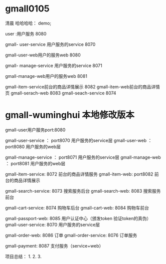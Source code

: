 # gmall0105
清晨 哈哈哈哈： demo;

user :用户服务 8080

gmall- user-service 用户服务的service 8070

gmall-user-web用户的服务web   8080
  
gmall- manage-service 用户服务的service 8071

gmall-manage-web用户的服务web   8081 

gmall-item-service前台的商品详情展示  8082
gmall-item-web前台的商品详情页
gmall-serach-web   8083
gmall-seach-service 8074

# gmall-wuminghui 本地修改版本

gmall-user用户服务port:8080

gmall-user-service ： port8070  用户服务的service层
gmall-user-web ： port8080  用户服务的web层


gmall-manage-service ： port8071  用户服务的service层
gmall-manage-web ： port8081  用户服务的web层

gmall-item-service: 8072 前台的商品详情服务
gmall-item-web: port8082  前台的商品详情展示

gmall-search-service: 8073  搜索服务后台
gmall-search-web: 8083  搜索服务前台

gmall-cart-service: 8074  购物车后台
gmall-cart-web: 8084  购物车前台


gmall-passport-web: 8085  用户认证中心（颁发token  验证token的真伪）
gmall-user-service: 8070  用户服务的service层

gmall-order-web: 8086 订单
gmall-order-service: 8076 订单服务

gmall-payment: 8087 支付服务（service+web）

项目总结：
1.
2.
3.
